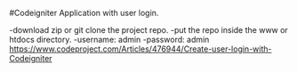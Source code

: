 #Codeigniter Application with user login.

-download zip or git clone the project repo.
-put the repo inside the www or htdocs directory.
-username: admin
-password: admin    
https://www.codeproject.com/Articles/476944/Create-user-login-with-Codeigniter